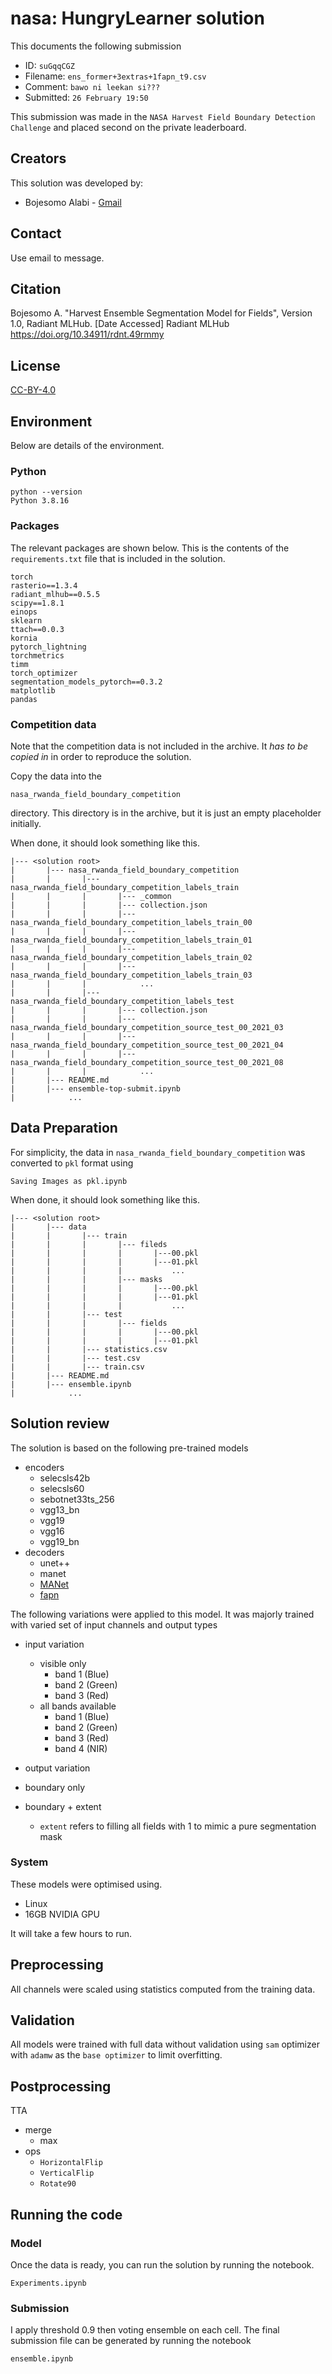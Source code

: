 # nasa: HungryLearner solution

This documents the following submission

 - ID: `suGqqCGZ`
 - Filename: `ens_former+3extras+1fapn_t9.csv`
 - Comment: `bawo ni leekan si???`
 - Submitted: `26 February 19:50`

This submission was made in the `NASA Harvest Field Boundary Detection Challenge` and placed second on the private leaderboard.

## Creators
This solution was developed by:

 - Bojesomo Alabi - [Gmail](mailto:asbojesomo@gmail.com)

## Contact

Use email to message.

## Citation
Bojesomo A. \"Harvest Ensemble Segmentation Model for Fields\", Version 1.0, Radiant MLHub. [Date Accessed] Radiant MLHub <https://doi.org/10.34911/rdnt.49rmmy>

## License

[CC-BY-4.0](../LICENSE)

## Environment

Below are details of the environment.

### Python

```
python --version
Python 3.8.16
```

### Packages

The relevant packages are shown below. This is the contents of the `requirements.txt` file that is included in the solution.

```
torch
rasterio==1.3.4
radiant_mlhub==0.5.5
scipy==1.8.1
einops
sklearn
ttach==0.0.3
kornia
pytorch_lightning
torchmetrics
timm
torch_optimizer
segmentation_models_pytorch==0.3.2
matplotlib
pandas
```
### Competition data

Note that the competition data is not included in the archive. It *has to be copied in* in order to reproduce the solution.

Copy the data into the

```
nasa_rwanda_field_boundary_competition
```

directory. This directory is in the archive, but it is just an empty placeholder initially.

When done, it should look something like this.

```
|--- <solution root>
|       |--- nasa_rwanda_field_boundary_competition
|       |       |--- nasa_rwanda_field_boundary_competition_labels_train
|       |       |       |--- _common
|       |       |       |--- collection.json
|       |       |       |--- nasa_rwanda_field_boundary_competition_labels_train_00
|       |       |       |--- nasa_rwanda_field_boundary_competition_labels_train_01
|       |       |       |--- nasa_rwanda_field_boundary_competition_labels_train_02
|       |       |       |--- nasa_rwanda_field_boundary_competition_labels_train_03
|       |       |            ...
|       |       |--- nasa_rwanda_field_boundary_competition_labels_test
|       |       |       |--- collection.json
|       |       |       |--- nasa_rwanda_field_boundary_competition_source_test_00_2021_03
|       |       |       |--- nasa_rwanda_field_boundary_competition_source_test_00_2021_04
|       |       |       |--- nasa_rwanda_field_boundary_competition_source_test_00_2021_08
|       |       |            ...
|       |--- README.md
|       |--- ensemble-top-submit.ipynb
|            ...
```

## Data Preparation
For simplicity, the data in ```nasa_rwanda_field_boundary_competition``` was converted to ```pkl``` format using 
```
Saving Images as pkl.ipynb
```
When done, it should look something like this.
```
|--- <solution root>
|       |--- data
|       |       |--- train
|       |       |       |--- fileds
|       |       |       |       |---00.pkl
|       |       |       |       |---01.pkl
|       |       |       |           ...
|       |       |       |--- masks
|       |       |       |       |---00.pkl
|       |       |       |       |---01.pkl
|       |       |       |           ...
|       |       |--- test
|       |       |       |--- fields
|       |       |       |       |---00.pkl
|       |       |       |       |---01.pkl
|       |       |--- statistics.csv
|       |       |--- test.csv
|       |       |--- train.csv
|       |--- README.md
|       |--- ensemble.ipynb
|            ...
```

## Solution review

The solution is based on the following pre-trained models
 - encoders
   - selecsls42b
   - selecsls60
   - sebotnet33ts_256
   - vgg13_bn
   - vgg19
   - vgg16
   - vgg19_bn
 - decoders
   - unet++
   - manet
   - [MANet](https://github.com/bojesomo/model_nasa_rwanda_field_boundary_competition_silver/tree/main/full_solution/decoders/MANet.py)
   - [fapn](https://github.com/bojesomo/model_nasa_rwanda_field_boundary_competition_silver/tree/main/full_solution/decoders/fapn.py)

The following variations were applied to this model. It was majorly trained with varied set of input channels and output types
 - input variation
   - visible only
     - band 1 (Blue)
     - band 2 (Green)
     - band 3 (Red)
   - all bands available
     - band 1 (Blue)
     - band 2 (Green)
     - band 3 (Red)
     - band 4 (NIR)
     
 - output variation
  - boundary only
  - boundary + extent
    - `extent` refers to filling all fields with 1 to mimic a pure segmentation mask 

### System

These models were optimised using.

 - Linux
 - 16GB NVIDIA GPU

It will take a few hours to run.

## Preprocessing

All channels were scaled using statistics computed from the training data.

## Validation

All models were trained with full data without validation using `sam` optimizer with `adamw` as the `base optimizer` to limit overfitting.

## Postprocessing
TTA
 - merge
   - max
 - ops
   - `HorizontalFlip`
   - `VerticalFlip`
   - `Rotate90`

## Running the code

### Model

Once the data is ready, you can run the solution by running the notebook.

```
Experiments.ipynb
```

### Submission

I apply threshold 0.9 then voting ensemble on each cell. The final submission file can be generated by running the notebook

```
ensemble.ipynb
```
